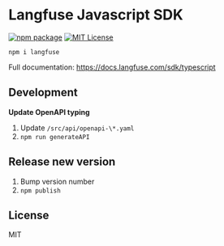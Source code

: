 # Langfuse Javascript SDK

[![npm package](https://img.shields.io/npm/v/langfuse?style=flat-square)](https://www.npmjs.com/package/langfuse)
[![MIT License](https://img.shields.io/badge/License-MIT-red.svg?style=flat-square)](https://opensource.org/licenses/MIT)

```
npm i langfuse
```

Full documentation: https://docs.langfuse.com/sdk/typescript

## Development

**Update OpenAPI typing**

1. Update `/src/api/openapi-\*.yaml`
2. `npm run generateAPI`

## Release new version

1. Bump version number
2. `npm publish`

## License

MIT
